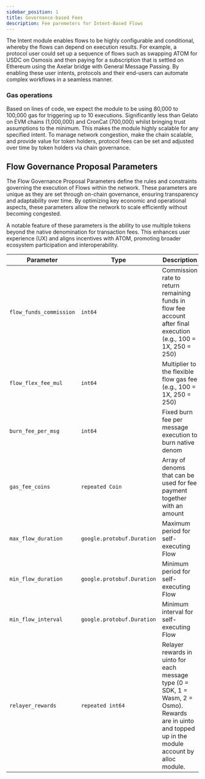 ```yaml
---
sidebar_position: 1
title: Governance-based Fees
description: Fee paremeters for Intent-Based Flows
---
```


The Intent module enables flows to be highly configurable and conditional, whereby the flows can depend on execution results. For example, a protocol user could set up a sequence of flows such as swapping ATOM for USDC on Osmosis and then paying for a subscription that is settled on Ethereum using the Axelar bridge with General Message Passing. By enabling these user intents, protocols and their end-users can automate complex workflows in a seamless manner.

### Gas operations

Based on lines of code, we expect the module to be using 80,000 to 100,000 gas for triggering up to 10 executions. Significantly less than Gelato on EVM chains (1,000,000) and CronCat (700,000) whilst bringing trust assumptions to the minimum. This makes the module highly scalable for any specified intent. To manage network congestion, make the chain scalable, and provide value for token holders, protocol fees can be set and adjusted over time by token holders via chain governance.

## Flow Governance Proposal Parameters

The Flow Governance Proposal Parameters define the rules and constraints governing the execution of Flows within the network. These parameters are unique as they are set through on-chain governance, ensuring transparency and adaptability over time. By optimizing key economic and operational aspects, these parameters allow the network to scale efficiently without becoming congested.

A notable feature of these parameters is the ability to use multiple tokens beyond the native denomination for transaction fees. This enhances user experience (UX) and aligns incentives with ATOM, promoting broader ecosystem participation and interoperability.

| Parameter               | Type                       | Description                                                                                                                                             | Example Value                          |
| ----------------------- | -------------------------- | ------------------------------------------------------------------------------------------------------------------------------------------------------- | -------------------------------------- |
| `flow_funds_commission` | `int64`                    | Commission rate to return remaining funds in flow fee account after final execution (e.g., 100 = 1X, 250 = 250)                                         | `2` (2%)                               |
| `flow_flex_fee_mul`     | `int64`                    | Multiplier to the flexible flow gas fee (e.g., 100 = 1X, 250 = 250)                                                                                     | `250` (2.5X)                           |
| `burn_fee_per_msg`      | `int64`                    | Fixed burn fee per message execution to burn native denom                                                                                               | `10_000` (0.01uinto)                   |
| `gas_fee_coins`         | `repeated Coin`            | Array of denoms that can be used for fee payment together with an amount                                                                                | `[1uinto, 0.05ibc/chain_channel_hash]` |
| `max_flow_duration`     | `google.protobuf.Duration` | Maximum period for self-executing Flow                                                                                                                  | `263520h` (a little over 3 years)      |
| `min_flow_duration`     | `google.protobuf.Duration` | Minimum period for self-executing Flow                                                                                                                  | `1m` (1 minute)                        |
| `min_flow_interval`     | `google.protobuf.Duration` | Minimum interval for self-executing Flow                                                                                                                | `1m` (1 minute)                        |
| `relayer_rewards`       | `repeated int64`           | Relayer rewards in uinto for each message type (0 = SDK, 1 = Wasm, 2 = Osmo). Rewards are in uinto and topped up in the module account by alloc module. | `[10_000, 15_000, 18_000, 22_000]`     |
